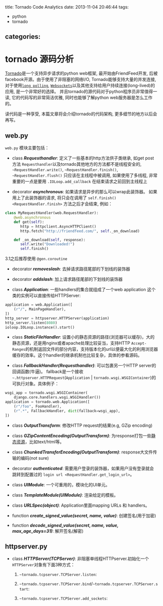 title: Tornado Code Analytics
date: 2013-11-04 20:46:44
tags:
- python
- tornado

categories:
---

# tornado 源码分析

[Tornado](http://www.tornadoweb.org/en/stable/)是一个支持异步请求的python web框架, 最开始由FriendFeed开发, 后被facebook开源。由于使用了非阻塞的网络I/O, Tornado能够支持大量的并发连接, 对于使用[`long polling`](http://en.wikipedia.org/wiki/Push_technology#Long_polling), [`Websockets`](http://en.wikipedia.org/wiki/WebSocket)以及其他支持给用户持续连接(long-lived)的应用, 是一个非常好的选择。
并且tornado的源代码对于python程序员非常值得一读, 它的代码写的非常简洁优雅, 同时也能够了解python web服务器是怎么工作的。

读代码是一种享受, 本篇文章将会介绍tornado的代码架构, 更多细节的地方以后会再写。<!-- more -->

## web.py

`web.py` 模块主要包括：

* class ***Requesthandler***: 定义了一些基本的http方法供子类继承, 如get post方法
    `Requesthandler`以及tornado其他地方的方法都不是线程安全的, `~RequestHandler.write()`, `~RequestHandler.finish()`,
`~RequestHandler.flush()` 只应该在主线程中被调用, 如果使用了多线程, 非常重要的一点是要用 `.IOLoop.add_callback` 在结束请求之前回到主线程上

* decorator ***asynchronous***: 如果请求是异步的那么可以wrap此装饰器。
    如果用上了此装饰器的请求, 将只会在调用了 `self.finish() <RequestHandler.finish>` 方法之后才会结束, 例如：

```python
class MyRequestHandler(web.RequestHandler):
    @web.asynchronous
    def get(self):
       http = httpclient.AsyncHTTPClient()
       http.fetch("http://friendfeed.com/", self._on_download)

    def _on_download(self, response):
       self.write("Downloaded!")
       self.finish()
```

3.1之后推荐使用 `@gen.coroutine`

* decorator ***removeslash***: 去掉请求路径尾部的下划线的装饰器

* decorator ***addslash***: 加上请求路径尾部的下划线的装饰器

* class ***Application***: 一些handlers的集合就组成了一个web application
    这个类的实例可以直接传给HTTPServer:

```python
application = web.Application([
    (r"/", MainPageHandler),
])
http_server = httpserver.HTTPServer(application)
http_server.listen(8080)
ioloop.IOLoop.instance().start()
```

* class ***StaticFileHandler***: 设置小的静态资源的路径(浏览器可以缓存)，大的静态资源，还是用nginx或者apache处理比较妥当，支持HTTP ``Accept-Ranges``的机制返回文件的部分内容，支持版本化的url以便最大化的利用浏览器缓存的效率。这个handler的继承机制也比较复杂，具体的参看源码。

* class ***FallbackHandler(Requesthandler)***: 可以包裹另一个HTTP server的回调函数(牛逼)。
    fallback是一个接收 `~.httpserver.HTTPRequest`(`Application` | `tornado.wsgi.WSGIContainer`)的可执行对象。具体例子：

```python
wsgi_app = tornado.wsgi.WSGIContainer(
    django.core.handlers.wsgi.WSGIHandler())
application = tornado.web.Application([
    (r"/foo", FooHandler),
    (r".*", FallbackHandler, dict(fallback=wsgi_app),
])
```

* class ***OutputTransform***: 修改HTTP request的结果(e.g, GZip encoding)

* class ***GZipContentEncoding(OutputTransform)***: 为response打包一些[静态资源](http://www.w3.org/Protocols/rfc2616/rfc2616-sec14.html#sec14.11)，比如text/html等。

* class ***ChunkedTransferEncoding(OutputTransform)***: response大文件传输的编码(not sure)

* decorator ***authenticated***: 需要用户登录的装饰器，如果用户没有登录就会跳转到配置过的 `login url <RequestHandler.get_login_url>`。

* class ***UIModule***: 一个可重用的，模块化的UI单元。

* class ***TemplateModule(UIModule)***: 渲染给定的模板。

* class ***URLSpec(object)***: Application里面mapping URLs 和 handlers。

* function ***create_signed_value(secret, name, value)***: 创建签名(用于加密)

* function ***decode_signed_value(secret, name, value, max_age_days=31)***: 解开签名(解密)

## httpserver.py

* class ***HTTPServer(TCPServer)***: 非阻塞单线程HTTPserver.初始化一个`HTTPServer`对象有下面3种方式：

    1. `~tornado.tcpserver.TCPServer.listen`:

    2. `~tornado.tcpserver.TCPServer.bind`/`~tornado.tcpserver.TCPServer.start`:

    3. `~tornado.tcpserver.TCPServer.add_sockets`:
